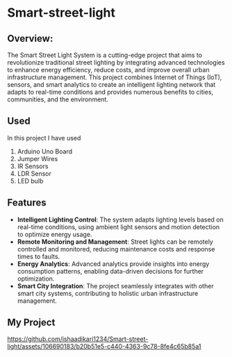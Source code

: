 # Smart-street-light
## Overview:
The Smart Street Light System is a cutting-edge project that aims to revolutionize traditional street lighting by integrating advanced technologies to enhance energy efficiency, reduce costs, and improve overall urban infrastructure management. This project combines Internet of Things (IoT), sensors, and smart analytics to create an intelligent lighting network that adapts to real-time conditions and provides numerous benefits to cities, communities, and the environment.


## Used 
In this project I have used 
1) Arduino Uno Board
2) Jumper Wires
3) IR Sensors
4) LDR Sensor
5) LED bulb

## Features

- **Intelligent Lighting Control**: The system adapts lighting levels based on real-time conditions, using ambient light sensors and motion detection to optimize energy usage.
- **Remote Monitoring and Management**: Street lights can be remotely controlled and monitored, reducing maintenance costs and response times to faults.
- **Energy Analytics**: Advanced analytics provide insights into energy consumption patterns, enabling data-driven decisions for further optimization.
- **Smart City Integration**: The project seamlessly integrates with other smart city systems, contributing to holistic urban infrastructure management.

## My Project

https://github.com/ishaadikari1234/Smart-street-light/assets/106690183/b20b51e5-c440-4363-9c78-8fe4c65b85a1

